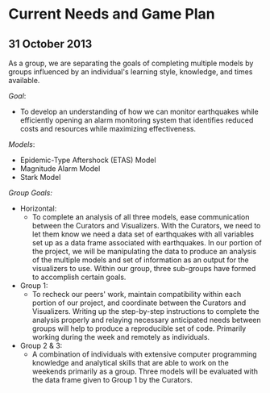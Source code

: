 Current Needs and Game Plan
==================

31 October 2013
-----

As a group, we are separating the goals of completing multiple models by groups influenced by an individual's learning style, knowledge, and times available.  

_Goal_:
  - To develop an understanding of how we can monitor earthquakes while efficiently opening an alarm monitoring system that identifies reduced costs and resources while maximizing effectiveness.

_Models_:
  - Epidemic-Type Aftershock (ETAS) Model
  - Magnitude Alarm Model
  - Stark Model

_Group Goals:_
  - Horizontal:
    - To complete an analysis of all three models, ease communication between the Curators and Visualizers.  With the Curators, we need to let them know we need a data set of earthquakes with all variables set up as a data frame associated with earthquakes.  In our portion of the project, we will be manipulating the data to produce an analysis of the multiple models and set of information as an output for the visualizers to use.  Within our group, three sub-groups have formed to accomplish certain goals.
  - Group 1: 
    - To recheck our peers' work, maintain compatibility within each portion of our project, and coordinate between the Curators and Visualizers.  Writing up the step-by-step instructions to complete the analysis properly and relaying necessary anticipated needs between groups will help to produce a reproducible set of code. Primarily working during the week and remotely as individuals.
  - Group 2 & 3:
    - A combination of individuals with extensive computer programming knowledge and analytical skills that are able to work on the weekends primarily as a group.  Three models will be evaluated with the data frame given to Group 1 by the Curators.
